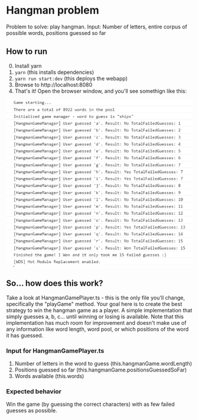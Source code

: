 # Hangman problem

Problem to solve: play hangman.
Input: Number of letters, entire corpus of possible words, positions guessed so far

## How to run
0. Install yarn
1. `yarn` (this installs dependencies)
2. `yarn run start:dev` (this deploys the webapp)
3. Browse to http://localhost:8080
4. That's it! Open the browser window, and you'll see somethign like this:

![Sample image](/SampleConsoleOutput.png)

## So... how does this work?

Take a look at HangmanGamePlayer.ts - this is the only file you'll change, specifically the "playGame" method. Your goal here is to create the best strategy to win the hangman game as a player. A simple implementation that simply guesses a, b, c... until winning or losing is available. Note that this implementation has much room for improvement and doesn't make use of any information like word length, word pool, or which positions of the word it has guessed.

### Input for HangmanGamePlayer.ts

1. Number of letters in the word to guess (this.hangmanGame.wordLength)
2. Positions guessed so far (this.hangmanGame.positionsGuessedSoFar)
3. Words available (this.words)

### Expected behavior

Win the game (by guessing the correct characters) with as few failed guesses as possible.